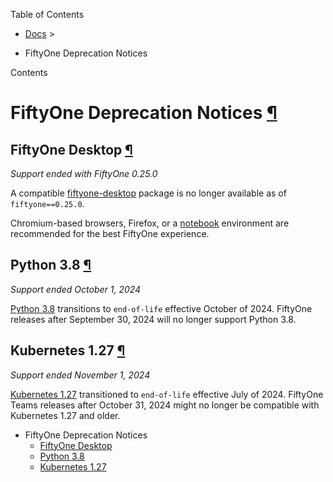 Table of Contents

- [Docs](index.html) >

- FiftyOne Deprecation Notices

Contents


# FiftyOne Deprecation Notices [¶](\#fiftyone-deprecation-notices "Permalink to this headline")

## FiftyOne Desktop [¶](\#fiftyone-desktop "Permalink to this headline")

_Support ended with FiftyOne 0.25.0_

A compatible [fiftyone-desktop](https://pypi.org/project/fiftyone-desktop)
package is no longer available as of `fiftyone==0.25.0`.

Chromium-based browsers, Firefox, or a [notebook](environments/index.html#notebooks) environment
are recommended for the best FiftyOne experience.

## Python 3.8 [¶](\#python-3-8 "Permalink to this headline")

_Support ended October 1, 2024_

[Python 3.8](https://devguide.python.org/versions/)
transitions to `end-of-life` effective October of 2024. FiftyOne releases after
September 30, 2024 will no longer support Python 3.8.

## Kubernetes 1.27 [¶](\#kubernetes-1-27 "Permalink to this headline")

_Support ended November 1, 2024_

[Kubernetes 1.27](https://kubernetes.io/releases/)
transitioned to `end-of-life` effective July of 2024. FiftyOne Teams
releases after October 31, 2024 might no longer be compatible with
Kubernetes 1.27 and older.

- FiftyOne Deprecation Notices
  - [FiftyOne Desktop](#fiftyone-desktop)
  - [Python 3.8](#python-3-8)
  - [Kubernetes 1.27](#kubernetes-1-27)